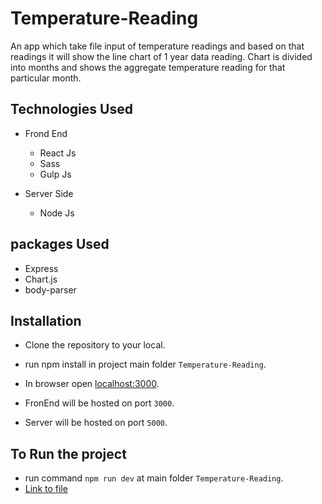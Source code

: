 # Temperature-Reading

An app which take file input of temperature readings and based on that readings it will show the line chart of 1 year data reading.
Chart is divided into months and shows the aggregate temperature reading for that particular month.

## Technologies Used

* Frond End
  - React Js
  - Sass
  - Gulp Js
  
* Server Side
  - Node Js
  
## packages Used
  * Express
  * Chart.js
  * body-parser

## Installation
  - Clone the repository to your local.
  - run npm install in project main folder `Temperature-Reading`.
  - In browser open [localhost:3000](localhost:3000).
  
 - FronEnd will be hosted on port `3000`.
 - Server will be hosted on port `5000`.

## To Run the project
  - run command  `npm run dev` at main folder `Temperature-Reading`.
  - [Link to file](https://drive.google.com/file/d/1JWmJCxX7E06Y5NTTPdQFu0mO_7ob4RVz/view?usp=sharing)
